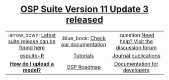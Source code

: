 <h1 align="center"><a href="https://github.com/Open-Systems-Pharmacology/Suite/releases/tag/v11.3">OSP Suite Version 11 Update 3 released</a></h1>
<table align="center" style="margin: 0px auto;">
  <tr align="center">
    <td style="vertical-align:middle">:arrow_down: <a href="http://setup.open-systems-pharmacology.org"> Latest suite release can be found here</a></td>
    <td style="vertical-align:middle">:blue_book: <a href="https://docs.open-systems-pharmacology.org">Check our documentation</a></td>
    <td>:question:<a href="http://forum.open-systems-pharmacology.org">Need help? Visit the discussion forum</a></td>
  </tr>
  <tr align="center">
    <td style="vertical-align:middle"><a href="https://www.open-systems-pharmacology.org/OSPSuite-R">ospuite-R</a></td>
    <td><a href="http://tutorials.open-systems-pharmacology.org">Tutorials</a></td>
    <td><a href="https://github.com/Open-Systems-Pharmacology/OSP-based-publications-and-content/issues?q=is%3Aopen+is%3Aissue+label%3AJournal">Journal publications</a></td>
  </tr>
  <tr align="center">
    <td style="margin: 0px auto;"><a href="https://github.com/Open-Systems-Pharmacology/Suite/blob/develop/CREATING_MODEL_REPOSITORY.md"><b>How do I upload a model?</b></a></td>
    <td style="margin: 0px auto;"><a href="https://github.com/Open-Systems-Pharmacology/Roadmap">OSP Roadmap</a></td>
    <td style="margin: 0px auto;"><a href="https://dev.open-systems-pharmacology.org/">Documentation for developers</a></td>
  </tr>
</table>
